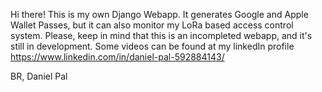 Hi there! 
This is my own Django Webapp. It generates Google and Apple Wallet Passes, but it can also monitor my LoRa based access control system. Please, keep in mind that this is an incompleted webapp, and it's still in development.
Some videos can be found at my linkedIn profile https://www.linkedin.com/in/daniel-pal-592884143/

BR,
Daniel Pal
